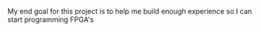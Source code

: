 My end goal for this project is to help me build enough experience so I can start programming FPGA's
